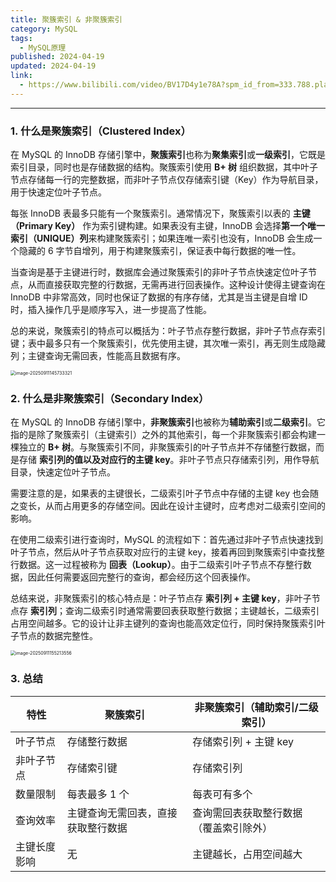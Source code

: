 ```yaml
---
title: 聚簇索引 & 非聚簇索引
category: MySQL
tags:
  - MySQL原理
published: 2024-04-19
updated: 2024-04-19
link:
  - https://www.bilibili.com/video/BV17D4y1e78A?spm_id_from=333.788.player.switch&vd_source=eb6b0da4381c8ab6313ba53ec00c3e42
---
```

---

### 1. 什么是聚簇索引（Clustered Index）

在 MySQL 的 InnoDB 存储引擎中，**聚簇索引**也称为**聚集索引**或**一级索引**，它既是索引目录，同时也是存储数据的结构。聚簇索引使用 **B+ 树** 组织数据，其中叶子节点存储每一行的完整数据，而非叶子节点仅存储索引键（Key）作为导航目录，用于快速定位叶子节点。

每张 InnoDB 表最多只能有一个聚簇索引。通常情况下，聚簇索引以表的 **主键（Primary Key）** 作为索引键构建。如果表没有主键，InnoDB 会选择**第一个唯一索引（UNIQUE）列**来构建聚簇索引；如果连唯一索引也没有，InnoDB 会生成一个隐藏的 6 字节自增列，用于构建聚簇索引，保证表中每行数据的唯一性。

当查询是基于主键进行时，数据库会通过聚簇索引的非叶子节点快速定位叶子节点，从而直接获取完整的行数据，无需再进行回表操作。这种设计使得主键查询在 InnoDB 中非常高效，同时也保证了数据的有序存储，尤其是当主键是自增 ID 时，插入操作几乎是顺序写入，进一步提高了性能。

总的来说，聚簇索引的特点可以概括为：叶子节点存整行数据，非叶子节点存索引键；表中最多只有一个聚簇索引，优先使用主键，其次唯一索引，再无则生成隐藏列；主键查询无需回表，性能高且数据有序。

<img src="https://camelliaxiaohua-1313958787.cos.ap-shanghai.myqcloud.com/markdown/image-20250911145733321.png" alt="image-20250911145733321" style="zoom: 50%;" />

### 2. 什么是非聚簇索引（Secondary Index）

在 MySQL 的 InnoDB 存储引擎中，**非聚簇索引**也被称为**辅助索引**或**二级索引**。它指的是除了聚簇索引（主键索引）之外的其他索引，每一个非聚簇索引都会构建一棵独立的 **B+ 树**。与聚簇索引不同，非聚簇索引的叶子节点并不存储整行数据，而是存储 **索引列的值以及对应行的主键 key**。非叶子节点只存储索引列，用作导航目录，快速定位叶子节点。

需要注意的是，如果表的主键很长，二级索引叶子节点中存储的主键 key 也会随之变长，从而占用更多的存储空间。因此在设计主键时，应考虑对二级索引空间的影响。

在使用二级索引进行查询时，MySQL 的流程如下：首先通过非叶子节点快速找到叶子节点，然后从叶子节点获取对应行的主键 key，接着再回到聚簇索引中查找整行数据。这一过程被称为 **回表（Lookup）**。由于二级索引叶子节点不存整行数据，因此任何需要返回完整行的查询，都会经历这个回表操作。

总结来说，非聚簇索引的核心特点是：叶子节点存 **索引列 + 主键 key**，非叶子节点存 **索引列**；查询二级索引时通常需要回表获取整行数据；主键越长，二级索引占用空间越多。它的设计让非主键列的查询也能高效定位行，同时保持聚簇索引叶子节点的数据完整性。

<img src="https://camelliaxiaohua-1313958787.cos.ap-shanghai.myqcloud.com/markdown/image-20250911155213556.png" alt="image-20250911155213556" style="zoom:50%;" />

### 3. 总结

|特性|聚簇索引|非聚簇索引（辅助索引/二级索引）|
|---|---|---|
|叶子节点|存储整行数据|存储索引列 + 主键 key|
|非叶子节点|存储索引键|存储索引列|
|数量限制|每表最多 1 个|每表可有多个|
|查询效率|主键查询无需回表，直接获取整行数据|查询需回表获取整行数据（覆盖索引除外）|
|主键长度影响|无|主键越长，占用空间越大|

